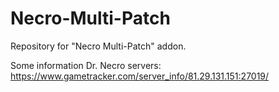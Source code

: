 # Necro-Multi-Patch
Repository for "Necro Multi-Patch" addon.

Some information Dr. Necro servers: https://www.gametracker.com/server_info/81.29.131.151:27019/
